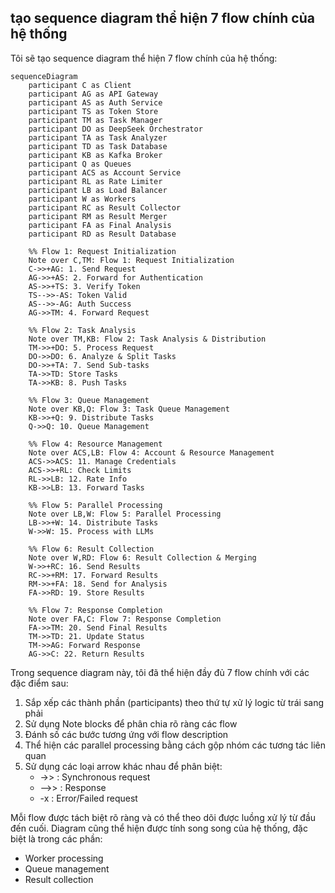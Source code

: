 ## tạo sequence diagram thể hiện 7 flow chính của hệ thống
Tôi sẽ tạo sequence diagram thể hiện 7 flow chính của hệ thống:
```mermaid
sequenceDiagram
    participant C as Client
    participant AG as API Gateway
    participant AS as Auth Service
    participant TS as Token Store
    participant TM as Task Manager
    participant DO as DeepSeek Orchestrator
    participant TA as Task Analyzer
    participant TD as Task Database
    participant KB as Kafka Broker
    participant Q as Queues
    participant ACS as Account Service
    participant RL as Rate Limiter
    participant LB as Load Balancer
    participant W as Workers
    participant RC as Result Collector
    participant RM as Result Merger
    participant FA as Final Analysis
    participant RD as Result Database

    %% Flow 1: Request Initialization
    Note over C,TM: Flow 1: Request Initialization
    C->>+AG: 1. Send Request
    AG->>+AS: 2. Forward for Authentication
    AS->>+TS: 3. Verify Token
    TS-->>-AS: Token Valid
    AS-->>-AG: Auth Success
    AG->>TM: 4. Forward Request

    %% Flow 2: Task Analysis
    Note over TM,KB: Flow 2: Task Analysis & Distribution
    TM->>+DO: 5. Process Request
    DO->>DO: 6. Analyze & Split Tasks
    DO->>+TA: 7. Send Sub-tasks
    TA->>TD: Store Tasks
    TA->>KB: 8. Push Tasks

    %% Flow 3: Queue Management
    Note over KB,Q: Flow 3: Task Queue Management
    KB->>+Q: 9. Distribute Tasks
    Q->>Q: 10. Queue Management

    %% Flow 4: Resource Management
    Note over ACS,LB: Flow 4: Account & Resource Management
    ACS->>ACS: 11. Manage Credentials
    ACS->>+RL: Check Limits
    RL->>LB: 12. Rate Info
    KB->>LB: 13. Forward Tasks

    %% Flow 5: Parallel Processing
    Note over LB,W: Flow 5: Parallel Processing
    LB->>+W: 14. Distribute Tasks
    W->>W: 15. Process with LLMs

    %% Flow 6: Result Collection
    Note over W,RD: Flow 6: Result Collection & Merging
    W->>+RC: 16. Send Results
    RC->>+RM: 17. Forward Results
    RM->>+FA: 18. Send for Analysis
    FA->>RD: 19. Store Results

    %% Flow 7: Response Completion
    Note over FA,C: Flow 7: Response Completion
    FA->>TM: 20. Send Final Results
    TM->>TD: 21. Update Status
    TM->>AG: Forward Response
    AG->>C: 22. Return Results
```


Trong sequence diagram này, tôi đã thể hiện đầy đủ 7 flow chính với các đặc điểm sau:

1. Sắp xếp các thành phần (participants) theo thứ tự xử lý logic từ trái sang phải
2. Sử dụng Note blocks để phân chia rõ ràng các flow
3. Đánh số các bước tương ứng với flow description
4. Thể hiện các parallel processing bằng cách gộp nhóm các tương tác liên quan
5. Sử dụng các loại arrow khác nhau để phân biệt:
   - ->> : Synchronous request
   - -->> : Response
   - -x : Error/Failed request
   
Mỗi flow được tách biệt rõ ràng và có thể theo dõi được luồng xử lý từ đầu đến cuối. Diagram cũng thể hiện được tính song song của hệ thống, đặc biệt là trong các phần:
- Worker processing
- Queue management
- Result collection